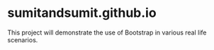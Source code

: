 # sumitandsumit.github.io
This project will demonstrate the use of Bootstrap in various real life scenarios.
